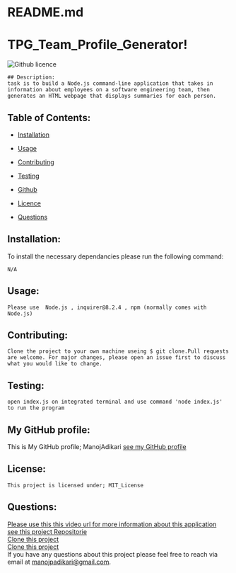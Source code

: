 # README.md
# TPG_Team_Profile_Generator!
![Github licence](https://img.shields.io/badge/license-MIT_License-blue.svg)

```
## Description:
task is to build a Node.js command-line application that takes in information about employees on a software engineering team, then generates an HTML webpage that displays summaries for each person.
```

## Table of Contents:<br />

- [Installation](#installation)<br />

- [Usage](#usage)<br />

- [Contributing](#contributing)<br />

- [Testing](#testing)<br />

- [Github](#my_github_profile)<br />

- [Licence](#license)<br />

- [Questions](#questions)<br />

## Installation:
To install the necessary dependancies please run the following command:
```
N/A
```

## Usage:
```
Please use  Node.js , inquirer@8.2.4 , npm (normally comes with Node.js)
```
## Contributing:
```
Clone the project to your own machine useing $ git clone.Pull requests are welcome. For major changes, please open an issue first to discuss what you would like to change.
```
## Testing:

```
open index.js on integrated terminal and use command 'node index.js'  to run the program
```



## My GitHub profile:

This is My GitHub profile; ManojAdikari
[see my GitHub profile ](https://github.com/ManojAdikari)



## License:
```
This project is licensed under; MIT_License
```

## Questions:
[Please use this this video url for more information about this application ](https://github.com/ManojAdikari/Professional_README_Generator)<br />
[see this project Repositorie ](https://github.com/ManojAdikari/TPG_Team_Profile_Generator.git)<br />
[Clone this project](https://github.com/ManojAdikari/TPG_Team_Profile_Generator.git) <br />
[Clone this project](git@github.com:ManojAdikari/TPG_Team_Profile_Generator.git)<br />
If you have any questions about this project please feel free to reach  via email at [manojpadikari@gmail.com](mailto:manojpadikari@gmail.com).